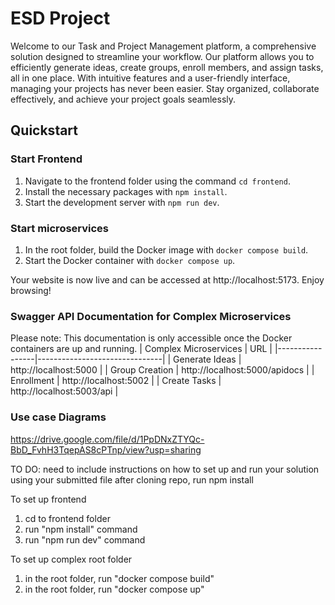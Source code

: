 # ESD Project

Welcome to our Task and Project Management platform, a comprehensive solution designed to streamline your workflow. Our platform allows you to efficiently generate ideas, create groups, enroll members, and assign tasks, all in one place. With intuitive features and a user-friendly interface, managing your projects has never been easier. Stay organized, collaborate effectively, and achieve your project goals seamlessly.

## Quickstart
### Start Frontend

1. Navigate to the frontend folder using the command `cd frontend`.
2. Install the necessary packages with `npm install`.
3. Start the development server with `npm run dev`.

### Start microservices

1. In the root folder, build the Docker image with `docker compose build`.
2. Start the Docker container with `docker compose up`.

Your website is now live and can be accessed at http://localhost:5173. Enjoy browsing!

### Swagger API Documentation for Complex Microservices

Please note: This documentation is only accessible once the Docker containers are up and running.
| Complex Microservices          | URL                           |
|-----------------|-------------------------------|
| Generate Ideas  | http://localhost:5000         |
| Group Creation  | http://localhost:5000/apidocs |
| Enrollment      | http://localhost:5002         |
| Create Tasks    | http://localhost:5003/api     |

### Use case Diagrams
https://drive.google.com/file/d/1PpDNxZTYQc-BbD_FvhH3TqepAS8cPTnp/view?usp=sharing

TO DO: need to include instructions on how to set up and run your solution using your submitted file
after cloning repo, run npm install

To set up frontend
1. cd to frontend folder
2. run "npm install" command
3. run "npm run dev" command

To set up complex root folder
1. in the root folder, run "docker compose build"
2. in the root folder, run "docker compose up"